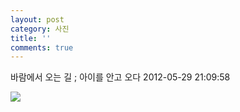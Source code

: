 ```yaml
---
layout: post
category: 사진
title: ''
comments: true
---
```

바람에서 오는 길 ; 아이를 안고 오다
2012-05-29 21:09:58


  

![][link0]

  


[link0]:https://t1.daumcdn.net/cfile/tistory/1162CB444FC4BC7A2A
